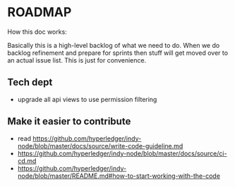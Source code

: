 # ROADMAP

How this doc works:

Basically this is a high-level backlog of what we need to do. When we do backlog refinement and prepare for sprints then stuff will get moved over to an actual issue list. This is just for convenience.


## Tech dept 
- upgrade all api views to use permission filtering 





## Make it easier to contribute
- read https://github.com/hyperledger/indy-node/blob/master/docs/source/write-code-guideline.md
- https://github.com/hyperledger/indy-node/blob/master/docs/source/ci-cd.md
- https://github.com/hyperledger/indy-node/blob/master/README.md#how-to-start-working-with-the-code




